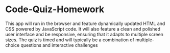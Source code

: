 # Code-Quiz-Homework
This app will run in the browser and feature dynamically updated HTML and CSS powered by JavaScript code. It will also feature a clean and polished user interface and be responsive, ensuring that it adapts to multiple screen sizes.  The quiz is timed and will typically be a combination of multiple-choice questions and interactive challenges
